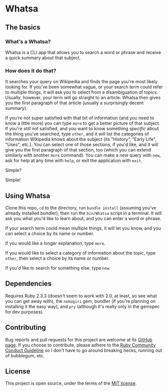 # Whatsa

## The basics

### What's a Whatsa?

Whatsa is a CLI app that allows you to search a word or phrase and receive a quick summary about that subject.

### How does it do that?

It searches your query on Wikipedia and finds the page you're most likely looking for. If you've been somewhat vague, or your search term could refer to multiple things, it will ask you to select from a disambiguation of topics. Usually, however, your term will go straight to an article. Whatsa then gives you the first paragraph of that article (usually a surprisingly decent summary).

If you're not super satisfied with that bit of information (and you need to know a little more) you can type `more` to get a better picture of that subject. If you're _still_ not satisfied, and you want to know something _specific_ about the thing you've searched, type `other`, and it will list the categories of information Wikipedia knows about the subject (its "History", "Early Life", "Uses", etc.). You can select one of those sections, if you'd like, and it will give you the first paragraph of that section, too (which you can extend similarly with another `more` command). You can make a new query with `new`, ask for help at any time with `help`, or exit the application with `exit`.

Simple?

Simple!

## Using Whatsa

Clone this repo, `cd` to the directory, run `bundle install` (assuming you've already installed bundler), then run the `bin/Whatsa` script in a terminal. It will ask you what you'd like to learn about, and you can enter a word or phrase.

If your search term could mean multiple things, it will let you know, and you can select a choice by its name or number.

If you would like a longer explanation, type `more`.

If you would like to select a category of information about the topic, type `other`, then select a choice by its name or number.

If you'd like to search for something else, type `new`.

## Dependencies

Requires Ruby 2.3.3 (doesn't seem to work with 2.0, at least, so see what you can get away with), the `nokogiri` gem, bundler (if you're planning on installing it the easy way), and `pry` (although it's really only in the gemspec for dev purposes).

## Contributing

Bug reports and pull requests for this project are welcome at its [GitHub page](https://github.com/kjleitz/Whatsa). If you choose to contribute, please adhere to the [Ruby Community Conduct Guideline](https://www.ruby-lang.org/en/conduct/) so I don't have to go around breaking necks, running out of bubblegum, etc.

## License

This project is open source, under the terms of the [MIT license](https://opensource.org/licenses/MIT).
